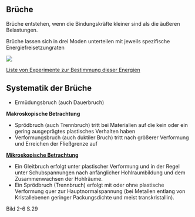 ## Brüche

Brüche entstehen, wenn die Bindungskräfte kleiner sind als die äußeren Belastungen. 

Brüche lassen sich in drei Moden unterteilen mit jeweils spezifische Energiefreisetzungraten

![](https://wiki.polymerservice-merseburg.de/images/thumb/d/df/Rissoeffnungsmoden.jpg/600px-Rissoeffnungsmoden.jpg)

[Liste von Experimente zur Bestimmung dieser Energien](https://wiki.polymerservice-merseburg.de/index.php/Pr%C3%BCfk%C3%B6rper_f%C3%BCr_bruchmechanische_Pr%C3%BCfungen)

## Systematik der Brüche
- Ermüdungsbruch (auch Dauerbruch)

__Makroskopische Betrachtung__

- Sprödbruch (auch Trennbruch) tritt bei Materialien auf die kein oder ein gering ausgeprägtes plastisches Verhalten haben
- Verformungsbruch (auch duktiler Bruch) tritt nach größerer Verformung und Erreichen der Fließgrenze auf

[__Mikroskopische Betrachtung__](https://de.wikipedia.org/wiki/Bruchmechanik)

- Ein Gleitbruch erfolgt unter plastischer Verformung und in der Regel unter Schubspannungen nach anfänglicher Hohlraumbildung und dem Zusammenwachsen der Hohlräume.
- Ein Sprödbruch (Trennbruch) erfolgt mit oder ohne plastische Verformung quer zur Hauptnormalspannung (bei Metallen entlang von Kristallebenen geringer Packungsdichte und meist transkristallin).

Bild 2-6 S.29



